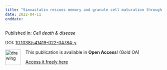 ```yaml
---
title: "Simvastatin rescues memory and granule cell maturation through the Wnt/β-catenin signaling pathway in a mouse model of Alzheimer's disease."
date: 2022-04-11
enddate:
---
```


Published in: *Cell death & disease*

DOI: [10.1038/s41419-022-04784-y](https://doi.org/10.1038/s41419-022-04784-y)

<img src="https://upload.wikimedia.org/wikipedia/commons/thumb/7/77/Open_Access_logo_PLoS_transparent.svg/800px-Open_Access_logo_PLoS_transparent.svg.png" alt="drawing" width="50" align="left"/> &nbsp;&nbsp;&nbsp;This publication is available in **Open Access**! (Gold OA)

&nbsp;&nbsp;&nbsp;[Access it freely here](https://www.nature.com/articles/s41419-022-04784-y.pdf
)

